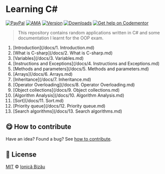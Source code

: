 
# Learning C#

 [![PayPal](https://img.shields.io/badge/%24-paypal-f39c12.svg)][paypal-donations] [![AMA](https://img.shields.io/badge/ask%20me-anything-1abc9c.svg)](https://github.com/IonicaBizau/ama) [![Version](https://img.shields.io/npm/v/learning-c-sharp.svg)](https://www.npmjs.com/package/learning-c-sharp) [![Downloads](https://img.shields.io/npm/dt/learning-c-sharp.svg)](https://www.npmjs.com/package/learning-c-sharp) [![Get help on Codementor](https://cdn.codementor.io/badges/get_help_github.svg)](https://www.codementor.io/johnnyb?utm_source=github&utm_medium=button&utm_term=johnnyb&utm_campaign=github)

> This repository contains random applications written in C# and some documentation I learnt for the OOP exam.


 1. [Introduction](/docs/1. Introduction.md)
 2. [What is C-sharp](/docs/2. What is C-sharp.md)
 3. [Variables](/docs/3. Variables.md)
 4. [Instructions and Exceptions](/docs/4. Instructions and Exceptions.md)
 5. [Methods and parameters](/docs/5. Methods and parameters.md)
 6. [Arrays](/docs/6. Arrays.md)
 7. [Inheritance](/docs/7. Inheritance.md)
 8. [Operator Overloading](/docs/8. Operator Overloading.md)
 9. [Object collections](/docs/9. Object collections.md)
 10. [Algorithm Analysis](/docs/10. Algorithm Analysis.md)
 11. [Sort](/docs/11. Sort.md)
 12. [Priority queue](/docs/12. Priority queue.md)
 13. [Search algorithms](/docs/13. Search algorithms.md)


## :yum: How to contribute
Have an idea? Found a bug? See [how to contribute][contributing].


## :scroll: License

[MIT][license] © [Ionică Bizău][website]

[paypal-donations]: https://www.paypal.com/cgi-bin/webscr?cmd=_s-xclick&hosted_button_id=RVXDDLKKLQRJW
[donate-now]: http://i.imgur.com/6cMbHOC.png

[license]: http://showalicense.com/?fullname=Ionic%C4%83%20Biz%C4%83u%20%3Cbizauionica%40gmail.com%3E%20(http%3A%2F%2Fionicabizau.net)&year=2014#license-mit
[website]: http://ionicabizau.net
[contributing]: /CONTRIBUTING.md
[docs]: /DOCUMENTATION.md
